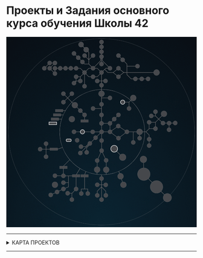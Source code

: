 # Проекты и Задания основного курса обучения Школы 42

![(Projects of the main course of study of the programming School'42'](./highlighting_branches_Holy_Graph.gif)

---

<details>
<summary> КАРТА ПРОЕКТОВ </summary>

![map Holy_Graph](../Holy_Graph.png)

</details>

---
